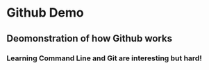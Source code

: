 # Github Demo

## Deomonstration of how Github works

### Learning Command Line and Git are interesting but hard!
